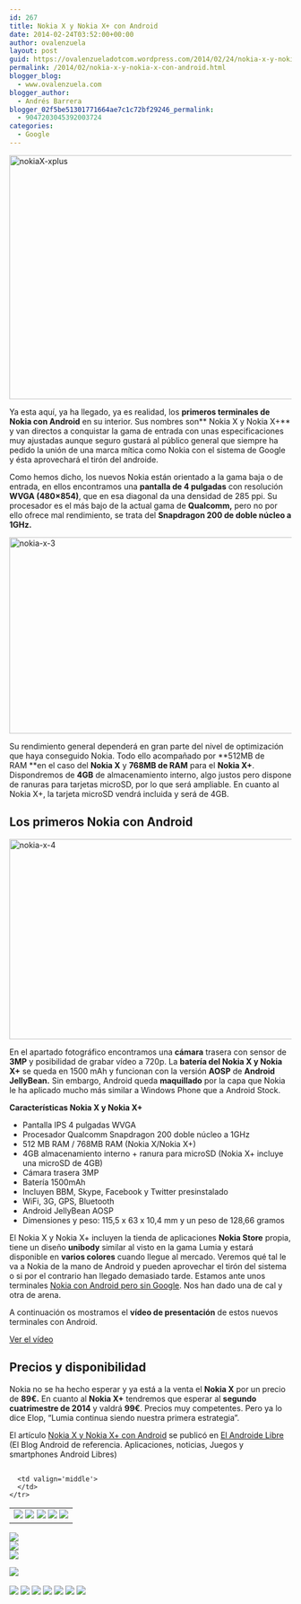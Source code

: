 ```yaml
---
id: 267
title: Nokia X y Nokia X+ con Android
date: 2014-02-24T03:52:00+00:00
author: ovalenzuela
layout: post
guid: https://ovalenzueladotcom.wordpress.com/2014/02/24/nokia-x-y-nokia-x-con-android
permalink: /2014/02/nokia-x-y-nokia-x-con-android.html
blogger_blog:
  - www.ovalenzuela.com
blogger_author:
  - Andrés Barrera
blogger_02f5be51301771664ae7c1c72bf29246_permalink:
  - 9047203045392003724
categories:
  - Google
---
```

[<img class="aligncenter size-large wp-image-128472" alt="nokiaX-xplus" src="http://www.elandroidelibre.com/wp-content/uploads/2014/02/nokiaX-xplus-680x435.jpg" width="680" height="435" />](http://www.elandroidelibre.com/wp-content/uploads/2014/02/nokiaX-xplus.jpg)

Ya esta aquí, ya ha llegado, ya es realidad, los **primeros terminales de Nokia con Android** en su interior. Sus nombres son** Nokia X y Nokia X+** y van directos a conquistar la gama de entrada con unas especificaciones muy ajustadas aunque seguro gustará al público general que siempre ha pedido la unión de una marca mítica como Nokia con el sistema de Google y ésta aprovechará el tirón del androide.

Como hemos dicho, los nuevos Nokia están orientado a la gama baja o de entrada, en ellos encontramos una **pantalla de 4 pulgadas** con resolución **WVGA (480×854)**, que en esa diagonal da una densidad de 285 ppi. Su procesador es el más bajo de la actual gama de **Qualcomm,** pero no por ello ofrece mal rendimiento, se trata del **Snapdragon 200 de doble núcleo a 1GHz.**

<img class="size-full wp-image-128454 aligncenter" alt="nokia-x-3" src="http://www.elandroidelibre.com/wp-content/uploads/2014/02/nokia-x-3.jpg" width="599" height="350" />

Su rendimiento general dependerá en gran parte del nivel de optimización que haya conseguido Nokia. Todo ello acompañado por **512MB de RAM **en el caso del **Nokia X** y **768MB de RAM** para el **Nokia X+**. Dispondremos de **4GB** de almacenamiento interno, algo justos pero dispone de ranuras para tarjetas microSD, por lo que será ampliable. En cuanto al Nokia X+, la tarjeta microSD vendrá incluida y será de 4GB.

## Los primeros Nokia con Android

<img class="alignnone size-full wp-image-128447" alt="nokia-x-4" src="http://www.elandroidelibre.com/wp-content/uploads/2014/02/nokia-x-4.jpg" width="599" height="357" />

En el apartado fotográfico encontramos una **cámara** trasera con sensor de **3MP** y posibilidad de grabar vídeo a 720p. La **batería del Nokia X y Nokia X+** se queda en 1500 mAh y funcionan con la versión **AOSP** de **Android JellyBean.** Sin embargo, Android queda **maquillado** por la capa que Nokia le ha aplicado mucho más similar a Windows Phone que a Android Stock.

**Características Nokia X y Nokia X+**

  * Pantalla IPS 4 pulgadas WVGA
  * Procesador Qualcomm Snapdragon 200 doble núcleo a 1GHz
  * 512 MB RAM / 768MB RAM (Nokia X/Nokia X+)
  * 4GB almacenamiento interno + ranura para microSD (Nokia X+ incluye una microSD de 4GB)
  * Cámara trasera 3MP
  * Batería 1500mAh
  * Incluyen BBM, Skype, Facebook y Twitter presinstalado
  * WiFi, 3G, GPS, Bluetooth
  * Android JellyBean AOSP
  * Dimensiones y peso: 115,5 x 63 x 10,4 mm y un peso de 128,66 gramos

El Nokia X y Nokia X+ incluyen la tienda de aplicaciones **Nokia Store** propia, tiene un diseño **unibody** similar al visto en la gama Lumia y estará disponible en **varios colores** cuando llegue al mercado. Veremos qué tal le va a Nokia de la mano de Android y pueden aprovechar el tirón del sistema o si por el contrario han llegado demasiado tarde. Estamos ante unos terminales <a href="http://www.omicrono.com/2014/02/nokia-x-x-y-xl-con-android-lo-que-esperabamos-pero-no-lo-que-queriamos/?utm_content=buffer924f0&utm_medium=social&utm_source=twitter.com&utm_campaign=buffer" target="_blank">Nokia con Android pero sin Google</a>. Nos han dado una de cal y otra de arena.

A continuación os mostramos el **vídeo de presentación** de estos nuevos terminales con Android.

[Ver el vídeo](http://www.elandroidelibre.com/2014/02/nokia-x-y-nokia-x-con-android.html)

## Precios y disponibilidad

Nokia no se ha hecho esperar y ya está a la venta el **Nokia X** por un precio de **89€.** En cuanto al **Nokia X+** tendremos que esperar al **segundo cuatrimestre de 2014** y valdrá **99€**. Precios muy competentes. Pero ya lo dice Elop, “Lumia continua siendo nuestra primera estrategia”.

El artículo [Nokia X y Nokia X+ con Android](http://www.elandroidelibre.com/2014/02/nokia-x-y-nokia-x-con-android.html) se publicó en [El Androide Libre](http://www.elandroidelibre.com) (El Blog Android de referencia. Aplicaciones, noticias, Juegos y smartphones Android Libres)


<img width="1" height="1" src="http://rss.feedsportal.com/c/34005/f/617036/s/3774f7b1/sc/15/mf.gif" border="0" /> 

<div>
  <table border='0'>
    <tr>
      <td valign='middle'>
        <a href="http://share.feedsportal.com/share/twitter/?u=http%3A%2F%2Fwww.elandroidelibre.com%2F2014%2F02%2Fnokia-x-y-nokia-x-con-android.html&t=Nokia+X+y+Nokia+X%2B+con+Android" target="_blank"><img src="http://res3.feedsportal.com/social/twitter.png" border="0" /></a> <a href="http://share.feedsportal.com/share/facebook/?u=http%3A%2F%2Fwww.elandroidelibre.com%2F2014%2F02%2Fnokia-x-y-nokia-x-con-android.html&t=Nokia+X+y+Nokia+X%2B+con+Android" target="_blank"><img src="http://res3.feedsportal.com/social/facebook.png" border="0" /></a> <a href="http://share.feedsportal.com/share/linkedin/?u=http%3A%2F%2Fwww.elandroidelibre.com%2F2014%2F02%2Fnokia-x-y-nokia-x-con-android.html&t=Nokia+X+y+Nokia+X%2B+con+Android" target="_blank"><img src="http://res3.feedsportal.com/social/linkedin.png" border="0" /></a> <a href="http://share.feedsportal.com/share/gplus/?u=http%3A%2F%2Fwww.elandroidelibre.com%2F2014%2F02%2Fnokia-x-y-nokia-x-con-android.html&t=Nokia+X+y+Nokia+X%2B+con+Android" target="_blank"><img src="http://res3.feedsportal.com/social/googleplus.png" border="0" /></a> <a href="http://share.feedsportal.com/share/email/?u=http%3A%2F%2Fwww.elandroidelibre.com%2F2014%2F02%2Fnokia-x-y-nokia-x-con-android.html&t=Nokia+X+y+Nokia+X%2B+con+Android" target="_blank"><img src="http://res3.feedsportal.com/social/email.png" border="0" /></a>
      </td>
      
      <td valign='middle'>
      </td>
    </tr>
  </table>
</div>

[<img src="http://da.feedsportal.com/r/186530945137/u/49/f/617036/c/34005/s/3774f7b1/sc/15/rc/1/rc.img" border="0" />](http://da.feedsportal.com/r/186530945137/u/49/f/617036/c/34005/s/3774f7b1/sc/15/rc/1/rc.htm)  
[<img src="http://da.feedsportal.com/r/186530945137/u/49/f/617036/c/34005/s/3774f7b1/sc/15/rc/2/rc.img" border="0" />](http://da.feedsportal.com/r/186530945137/u/49/f/617036/c/34005/s/3774f7b1/sc/15/rc/2/rc.htm)  
[<img src="http://da.feedsportal.com/r/186530945137/u/49/f/617036/c/34005/s/3774f7b1/sc/15/rc/3/rc.img" border="0" />](http://da.feedsportal.com/r/186530945137/u/49/f/617036/c/34005/s/3774f7b1/sc/15/rc/3/rc.htm)

[<img src="http://da.feedsportal.com/r/186530945137/u/49/f/617036/c/34005/s/3774f7b1/a2.img" border="0" />](http://da.feedsportal.com/r/186530945137/u/49/f/617036/c/34005/s/3774f7b1/a2.htm)
<img width="1" height="1" src="http://pi.feedsportal.com/r/186530945137/u/49/f/617036/c/34005/s/3774f7b1/a2t.img" border="0" /> 

<div>
  <a href="http://feeds.feedburner.com/~ff/elandroidelibre?a=ZLWHO5grMqQ:wERx1eaaaCM:ecdYMiMMAMM"><img src="http://feeds.feedburner.com/~ff/elandroidelibre?d=ecdYMiMMAMM" border="0" /></a> <a href="http://feeds.feedburner.com/~ff/elandroidelibre?a=ZLWHO5grMqQ:wERx1eaaaCM:V_sGLiPBpWU"><img src="http://feeds.feedburner.com/~ff/elandroidelibre?i=ZLWHO5grMqQ:wERx1eaaaCM:V_sGLiPBpWU" border="0" /></a> <a href="http://feeds.feedburner.com/~ff/elandroidelibre?a=ZLWHO5grMqQ:wERx1eaaaCM:7Q72WNTAKBA"><img src="http://feeds.feedburner.com/~ff/elandroidelibre?d=7Q72WNTAKBA" border="0" /></a> <a href="http://feeds.feedburner.com/~ff/elandroidelibre?a=ZLWHO5grMqQ:wERx1eaaaCM:dnMXMwOfBR0"><img src="http://feeds.feedburner.com/~ff/elandroidelibre?d=dnMXMwOfBR0" border="0" /></a> <a href="http://feeds.feedburner.com/~ff/elandroidelibre?a=ZLWHO5grMqQ:wERx1eaaaCM:yIl2AUoC8zA"><img src="http://feeds.feedburner.com/~ff/elandroidelibre?d=yIl2AUoC8zA" border="0" /></a> <a href="http://feeds.feedburner.com/~ff/elandroidelibre?a=ZLWHO5grMqQ:wERx1eaaaCM:qj6IDK7rITs"><img src="http://feeds.feedburner.com/~ff/elandroidelibre?d=qj6IDK7rITs" border="0" /></a> <a href="http://feeds.feedburner.com/~ff/elandroidelibre?a=ZLWHO5grMqQ:wERx1eaaaCM:I9og5sOYxJI"><img src="http://feeds.feedburner.com/~ff/elandroidelibre?d=I9og5sOYxJI" border="0" /></a>
</div>

<img src="http://feeds.feedburner.com/~r/elandroidelibre/~4/ZLWHO5grMqQ" height="1" width="1" />